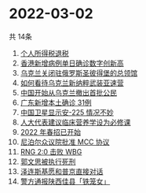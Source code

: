 # 2022-03-02
  共 14条

  <!-- BEGIN -->
  <!-- 最后更新时间:Wed Mar 02 2022 14:11:07 GMT+0000 (Coordinated Universal Time) -->
  1. [个人所得税退税](https://www.zhihu.com/search?q=个人所得税)
1. [香港新增病例单日确诊数字创新高](https://www.zhihu.com/search?q=香港疫情)
1. [乌克兰关闭驻俄罗斯圣彼得堡的总领馆](https://www.zhihu.com/search?q=俄罗斯乌克兰)
1. [如何看待乌克兰新纳粹武装亚速营](https://www.zhihu.com/search?q=亚速营)
1. [中国开始从乌克兰撤出首批公民](https://www.zhihu.com/search?q=撤侨)
1. [广东新增本土确诊 31例](https://www.zhihu.com/search?q=广东疫情)
1. [中国卫星显示安-225 情况不妙](https://www.zhihu.com/search?q=安-225)
1. [人大代表建议临床营养学设为必修课](https://www.zhihu.com/search?q=临床营养学)
1. [2022 年春招已开始](https://www.zhihu.com/search?q=春招开始)
1. [尼泊尔众议院批准 MCC 协议](https://www.zhihu.com/search?q=尼泊尔)
1. [RNG 2:0 击败 WBG](https://www.zhihu.com/search?q=rng)
1. [郭文思被执行死刑](https://www.zhihu.com/search?q=郭文思)
1. [泽连斯基愿和普京直接对话](https://www.zhihu.com/search?q=泽连斯基愿和普京直接对话)
1. [警方通报陕西佳县「铁笼女」](https://www.zhihu.com/search?q=铁笼女)
  <!-- END -->
  